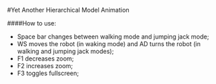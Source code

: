 #Yet Another Hierarchical Model Animation

####How to use:

* Space bar changes between walking mode and jumping jack mode;
* WS moves the robot (in waking mode) and AD turns
  the robot (in walking and jumping jack modes);
* F1 decreases zoom;
* F2 increases zoom;
* F3 toggles fullscreen;